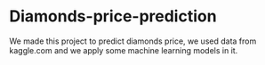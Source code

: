 # Diamonds-price-prediction
We made this project to predict diamonds price, we used data from kaggle.com and we apply some machine learning models in it.
